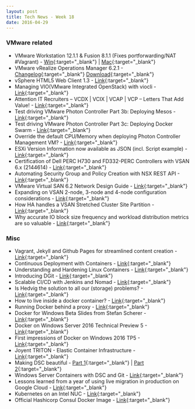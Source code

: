 ```yaml
---
layout: post
title: Tech News - Week 18
date: 2016-04-29
---
```


### VMware related

* VMware Workstation 12.1.1 & Fusion 8.1.1 (Fixes portforwarding/NAT #Vagrant) -
  [Win](http://blogs.vmware.com/workstation/2016/04/workstation-12-1-1-available-now.html){:target="_blank"} |
  [Mac](http://blogs.vmware.com/teamfusion/2016/04/fusion-8-1-1-available-now.html){:target="_blank"}
* VMware vRealize Operations Manager 6.2.1 -
  [Changelog](http://pubs.vmware.com/Release_Notes/en/vrops/62/vrops-621-release-notes.html){:target="_blank"}
  [Download](https://my.vmware.com/group/vmware/get-download?downloadGroup=VROPS-621){:target="_blank"}
* vSphere HTML5 Web Client 1.3 -
  [Link](https://labs.vmware.com/flings/vsphere-html5-web-client#changelog){:target="_blank"}
* Managing VIO(VMware Integrated OpenStack) with viocli -
  [Link](http://blog.jreypo.io/openstack/vmware/managing-vio-with-viocli/){:target="_blank"}
* Attention IT Recruiters – VCDX | VCIX | VCAP | VCP – Letters That Add Value! -
  [Link](http://anthonyspiteri.net/attention-it-recruiters-vcdx-vcix-vcap-and-vcp-letters-that-add-value/){:target="_blank"}
* Test driving VMware Photon Controller Part 3b: Deploying Mesos -
  [Link](http://www.virtuallyghetto.com/2016/04/test-driving-vmware-photon-controller-part-3b-deploying-mesos.html){:target="_blank"}
* Test driving VMware Photon Controller Part 3c: Deploying Docker Swarm -
  [Link](http://www.virtuallyghetto.com/2016/04/test-driving-vmware-photon-controller-part-3c-deploying-docker-swarm.html){:target="_blank"}
* Override the default CPU/Memory when deploying Photon Controller Management VM? -
  [Link](http://www.virtuallyghetto.com/2016/04/how-to-override-the-default-cpumemory-when-deploying-photon-controller-management-vm.html){:target="_blank"}
* ESXi Version Information now available as JSON (incl. Script example) -
  [Link](http://www.virten.net/2016/04/esxi-version-information-now-available-as-json-incl-script-example){:target="_blank"}
* Certification of Dell PERC H730 and FD332-PERC Controllers with VSAN 6.x (2144614) -
  [Link](https://kb.vmware.com/kb/2144614){:target="_blank"}
* Automating Security Group and Policy Creation with NSX REST API -
  [Link](http://blogs.vmware.com/networkvirtualization/2016/04/nsx-automating-security-group.html){:target="_blank"}
* VMware Virtual SAN 6.2 Network Design Guide -
  [Link](http://www.vmware.com/files/pdf/products/vsan/VMware-Virtual-SAN-Network-Design-Guide.pdf){:target="_blank"}
* Expanding on VSAN 2-node, 3-node and 4-node configuration considerations -
  [Link](http://cormachogan.com/2016/04/28/expanding-vsan-2-node-3-node-4-node-configuration-considerations/){:target="_blank"}
* How HA handles a VSAN Stretched Cluster Site Partition -
  [Link](http://www.yellow-bricks.com/2016/04/25/17233/){:target="_blank"}
* Why accurate IO block size frequency and workload distribution metrics are so valuable -
  [Link](http://frankdenneman.nl/2016/04/26/why-accurate-io-block-size-frequency-and-workload-distribution-metrics-are-so-valuable/){:target="_blank"}


### Misc

* Vagrant, Jekyll and Github Pages for streamlined content creation -
  [Link](http://kappataumu.com/articles/vagrant-jekyll-github-pages-streamlined-content-creation.html){:target="_blank"}
* Continuous Deployment with Containers -
  [Link](http://www.infoq.com/articles/continuous-deployment-containers){:target="_blank"}
* Understanding and Hardening Linux Containers -
  [Link](https://www.nccgroup.trust/us/about-us/newsroom-and-events/blog/2016/april/understanding-and-hardening-linux-containers/){:target="_blank"}
* Introducing DGit -
  [Link](http://githubengineering.com/introducing-dgit/){:target="_blank"}
* Scalable CI/CD with Jenkins and Nomad -
  [Link](http://www.ivoverberk.nl/scalable-ci-cd-with-nomad-and-jenkins/){:target="_blank"}
* Is Hedvig the solution to all our (storage) problems? -
  [Link](http://www.kamshin.com/2016/04/is-hedvig-the-solution-to-all-our-storage-problems/){:target="_blank"}
* How to live inside a docker container? -
  [Link](https://scene-si.org/2016/04/01/how-to-live-inside-a-docker-container/){:target="_blank"}
* Running Docker behind a proxy -
  [Link](https://crondev.com/running-docker-behind-proxy/){:target="_blank"}
* Docker for Windows Beta Slides from Stefan Scherer -
  [Link](http://stefanscherer.github.io/talks/20160428_DockerMeetupBamberg_DockerForWindowsBeta){:target="_blank"}
* Docker on Windows Server 2016 Technical Preview 5 -
  [Link](https://blog.docker.com/2016/04/docker-windows-server-tp5/){:target="_blank"}
* First impressions of Docker on Windows 2016 TP5 -
  [Link](https://stefanscherer.github.io/first-impressions-of-windows-2016-tp5/){:target="_blank"}
* Joyent TRITON - Elastic Container Infrastructure -
  [Link](https://www.joyent.com/){:target="_blank"}
* Making DSC beautiful -
  [Part 1](https://flynnbundy.com/2016/04/06/making-dsc-beautiful/){:target="_blank"} |
  [Part 2](https://flynnbundy.com/2016/04/11/making-dsc-beautiful-part-2/){:target="_blank"}
* Windows Server Containers with DSC and Git -
  [Link](https://flynnbundy.com/2016/04/17/windows-server-containers-with-dsc-and-git/){:target="_blank"}
* Lessons learned from a year of using live migration in production on Google Cloud -
  [Link](https://cloudplatform.googleblog.com/2016/04/lessons-learned-from-a-year-of-using-live-migration-in-production-on-Google-Cloud.html){:target="_blank"}
* Kubernetes on an Intel NUC -
  [Link](http://therandomsecurityguy.com/kubernetes-intel-nuc/){:target="_blank"}
* Official Hashicorp Consul Docker Image -
  [Link](https://hub.docker.com/r/_/consul/){:target="_blank"}
